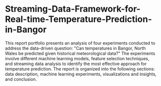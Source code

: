 # Streaming-Data-Framework-for-Real-time-Temperature-Prediction-in-Bangor
This report portfolio presents an analysis of four experiments conducted to address the data-driven question: "Can temperatures in Bangor, North Wales be predicted given historical meteorological data?" The experiments involve different machine learning models, feature selection techniques, and streaming data analysis to identify the most effective approach for temperature prediction. The report is organized into the following sections: data description, machine learning experiments, visualizations and insights, and conclusion.
